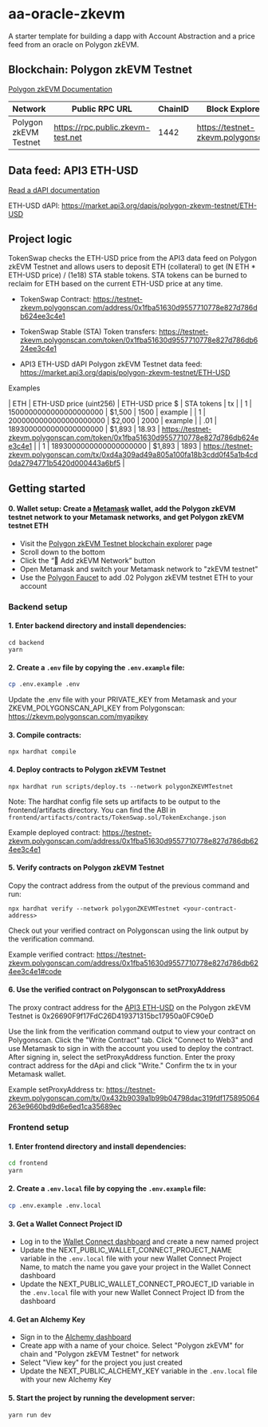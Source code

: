 # aa-oracle-zkevm

A starter template for building a dapp with Account Abstraction and a price feed from an oracle on Polygon zkEVM.

## Blockchain: Polygon zkEVM Testnet

[Polygon zkEVM Documentation](https://zkevm.polygon.technology/)

| Network               | Public RPC URL                    | ChainID | Block Explorer URL                    | Verification API Key                   |
| --------------------- | --------------------------------- | ------- | ------------------------------------- | -------------------------------------- |
| Polygon zkEVM Testnet | https://rpc.public.zkevm-test.net | 1442    | https://testnet-zkevm.polygonscan.com | https://zkevm.polygonscan.com/myapikey |

## Data feed: API3 ETH-USD

[Read a dAPI documentation](https://docs.api3.org/guides/dapis/read-self-funded-dapi/)

ETH-USD dAPI: https://market.api3.org/dapis/polygon-zkevm-testnet/ETH-USD

## Project logic

TokenSwap checks the ETH-USD price from the API3 data feed on Polygon zkEVM Testnet and allows users to deposit ETH (collateral) to get (N ETH \* ETH-USD price) / (1e18) STA stable tokens. STA tokens can be burned to reclaim for ETH based on the current ETH-USD price at any time.

- TokenSwap Contract: https://testnet-zkevm.polygonscan.com/address/0x1fba51630d9557710778e827d786db624ee3c4e1

- TokenSwap Stable (STA) Token transfers: https://testnet-zkevm.polygonscan.com/token/0x1fba51630d9557710778e827d786db624ee3c4e1

- API3 ETH-USD dAPI Polygon zkEVM Testnet data feed: https://market.api3.org/dapis/polygon-zkevm-testnet/ETH-USD

Examples

| ETH | ETH-USD price (uint256) | ETH-USD price $ | STA tokens | tx |
| 1 | 1500000000000000000000 | $1,500 | 1500 | example |
| 1 | 2000000000000000000000 | $2,000 | 2000 | example |
| .01 | 1893000000000000000000 | $1,893 | 18.93 | https://testnet-zkevm.polygonscan.com/token/0x1fba51630d9557710778e827d786db624ee3c4e1 |
| 1 | 1893000000000000000000 | $1,893 | 1893 | https://testnet-zkevm.polygonscan.com/tx/0xd4a309ad49a805a100fa18b3cdd0f45a1b4cd0da2794771b5420d000443a6bf5 |

## Getting started

#### 0. Wallet setup: Create a [Metamask](https://metamask.io/) wallet, add the Polygon zkEVM testnet network to your Metamask networks, and get Polygon zkEVM testnet ETH

- Visit the [Polygon zkEVM Testnet blockchain explorer](https://testnet-zkevm.polygonscan.com) page
- Scroll down to the bottom
- Click the “🦊 Add zkEVM Network” button
- Open Metamask and switch your Metamask network to "zkEVM testnet"
- Use the [Polygon Faucet](https://faucet.polygon.technology/) to add .02 Polygon zkEVM testnet ETH to your account

### Backend setup

#### 1. Enter backend directory and install dependencies:

```
cd backend
yarn
```

#### 2. Create a `.env` file by copying the `.env.example` file:

```bash
cp .env.example .env
```

Update the .env file with your PRIVATE_KEY from Metamask and your ZKEVM_POLYGONSCAN_API_KEY from Polygonscan: https://zkevm.polygonscan.com/myapikey

#### 3. Compile contracts:

```
npx hardhat compile
```

#### 4. Deploy contracts to Polygon zkEVM Testnet

```
npx hardhat run scripts/deploy.ts --network polygonZKEVMTestnet
```

Note: The hardhat config file sets up artifacts to be output to the frontend/artifacts directory. You can find the ABI in `frontend/artifacts/contracts/TokenSwap.sol/TokenExchange.json`

Example deployed contract: https://testnet-zkevm.polygonscan.com/address/0x1fba51630d9557710778e827d786db624ee3c4e1

#### 5. Verify contracts on Polygon zkEVM Testnet

Copy the contract address from the output of the previous command and run:

```
npx hardhat verify --network polygonZKEVMTestnet <your-contract-address>
```

Check out your verified contract on Polygonscan using the link output by the verification command.

Example verified contract: https://testnet-zkevm.polygonscan.com/address/0x1fba51630d9557710778e827d786db624ee3c4e1#code

#### 6. Use the verified contract on Polygonscan to setProxyAddress

The proxy contract address for the [API3 ETH-USD](https://market.api3.org/dapis/polygon-zkevm-testnet/ETH-USD) on the Polygon zkEVM Testnet is 0x26690F9f17FdC26D419371315bc17950a0FC90eD

Use the link from the verification command output to view your contract on Polygonscan. Click the "Write Contract" tab. Click "Connect to Web3" and use Metamask to sign in with the account you used to deploy the contract. After signing in, select the setProxyAddress function. Enter the proxy contract address for the dApi and click "Write." Confirm the tx in your Metamask wallet.

Example setProxyAddress tx: https://testnet-zkevm.polygonscan.com/tx/0x432b9039a1b99b04798dac319fdf175895064263e9660bd9d6e6ed1ca35689ec

### Frontend setup

#### 1. Enter frontend directory and install dependencies:

```bash
cd frontend
yarn
```

#### 2. Create a `.env.local` file by copying the `.env.example` file:

```bash
cp .env.example .env.local
```

#### 3. Get a Wallet Connect Project ID

- Log in to the [Wallet Connect dashboard](https://cloud.walletconnect.com/sign-in) and create a new named project
- Update the NEXT_PUBLIC_WALLET_CONNECT_PROJECT_NAME variable in the `.env.local` file with your new Wallet Connect Project Name, to match the name you gave your project in the Wallet Connect dashboard
- Update the NEXT_PUBLIC_WALLET_CONNECT_PROJECT_ID variable in the `.env.local` file with your new Wallet Connect Project ID from the dashboard

#### 4. Get an Alchemy Key

- Sign in to the [Alchemy dashboard](https://alchemy.com/?r=0ebbbd3306fa2de1)
- Create app with a name of your choice. Select "Polygon zkEVM" for chain and "Polygon zkEVM Testnet" for network
- Select "View key" for the project you just created
- Update the NEXT_PUBLIC_ALCHEMY_KEY variable in the `.env.local` file with your new Alchemy Key

#### 5. Start the project by running the development server:

```bash
yarn run dev
```
